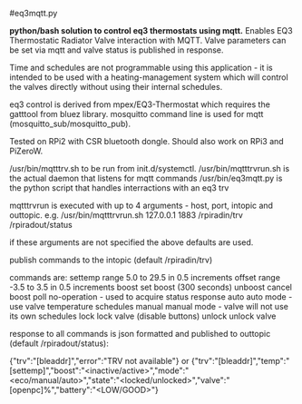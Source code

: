
#eq3mqtt.py

**python/bash solution to control eq3 thermostats using mqtt.**
Enables EQ3 Thermostatic Radiator Valve interaction with MQTT. Valve parameters can be set via mqtt and valve status is published in response.

Time and schedules are not programmable using this application - it is intended to be used with a heating-management system which will control the valves directly without using their internal schedules.

eq3 control is derived from mpex/EQ3-Thermostat which requires the gatttool from bluez library.
mosquitto command line is used for mqtt (mosquitto_sub/mosquitto_pub).

Tested on RPi2 with CSR bluetooth dongle. Should also work on RPi3 and PiZeroW.

/usr/bin/mqtttrv.sh to be run from init.d/systemctl.
/usr/bin/mqtttrvrun.sh is the actual daemon that listens for mqtt commands
/usr/bin/eq3mqtt.py is the python script that handles interractions with an eq3 trv

mqtttrvrun is executed with up to 4 arguments - host, port, intopic and outtopic.
e.g. /usr/bin/mqtttrvrun.sh 127.0.0.1 1883 /rpiradin/trv /rpiradout/status

if these arguments are not specified the above defaults are used.

publish commands to the intopic (default /rpiradin/trv)

commands are:
settemp <temp>      range 5.0 to 29.5 in 0.5 increments
offset <temp>       range -3.5 to 3.5 in 0.5 increments
boost               set boost (300 seconds)
unboost             cancel boost
poll                no-operation - used to acquire status response
auto                auto mode - use valve temperature schedules
manual              manual mode - valve will not use its own schedules
lock                lock valve (disable buttons)
unlock              unlock valve

response to all commands is json formatted and published to outtopic (default /rpiradout/status):

{"trv":"[bleaddr]","error":"TRV not available"}
or
{"trv":"[bleaddr]","temp":"[settemp]","boost":"<inactive/active>","mode":"<eco/manual/auto>","state":"<locked/unlocked>","valve":"[openpc]%","battery":"<LOW/GOOD>"}
